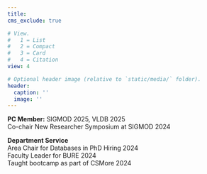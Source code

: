 ```yaml
---
title: 
cms_exclude: true

# View.
#   1 = List
#   2 = Compact
#   3 = Card
#   4 = Citation
view: 4

# Optional header image (relative to `static/media/` folder).
header:
  caption: ''
  image: ''
---
```

<b>PC Member:</b>
SIGMOD 2025, VLDB 2025<br>
Co-chair New Researcher Symposium at SIGMOD 2024

<b> Department Service</b><br>
Area Chair for Databases in PhD Hiring 2024<br>
Faculty Leader for BURE 2024<br>
Taught bootcamp as part of CSMore 2024
